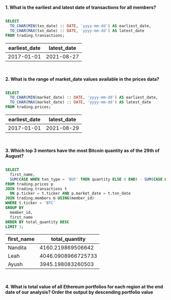 **1. What is the earliest and latest date of transactions for all members?**

````sql

SELECT
  TO_CHAR(MIN(txn_date) :: DATE, 'yyyy-mm-dd') AS earliest_date,
  TO_CHAR(MAX(txn_date) :: DATE, 'yyyy-mm-dd') AS latest_date
FROM trading.transactions;

 ````
 
| earliest_date | latest_date |
| ------------- | ----------- |
| 2017-01-01    | 2021-08-27  |

<br/>

**2. What is the range of market_date values available in the prices data?**

````sql

SELECT
  TO_CHAR(MIN(market_date) :: DATE, 'yyyy-mm-dd') AS earliest_date,
  TO_CHAR(MAX(market_date) :: DATE, 'yyyy-mm-dd') AS latest_date
FROM trading.prices;

````

| earliest_date | latest_date |
| ------------- | ----------- |
| 2017-01-01    | 2021-08-29  |

<br/>

**3. Which top 3 mentors have the most Bitcoin quantity as of the 29th of August?**

````sql

SELECT
  first_name,
  SUM(CASE WHEN txn_type = 'BUY' THEN quantity ELSE 0 END) - SUM(CASE WHEN txn_type = 'SELL' THEN quantity ELSE 0 END) AS total_quantity
FROM trading.prices p
JOIN trading.transactions t
  ON p.ticker = t.ticker AND p.market_date = t.txn_date
JOIN trading.members m USING(member_id)
WHERE t.ticker = 'BTC'
GROUP BY 
  member_id,
  first_name
ORDER BY total_quantity DESC
LIMIT 3;

````

| first_name | total_quantity     |
| ---------- | ------------------ |
| Nandita    | 4160.219869506642  |
| Leah       | 4046.0908966725733 |
| Ayush      | 3945.198083260503  |

<br/>

**4. What is total value of all Ethereum portfolios for each region at the end date of our analysis? Order the output by descending portfolio value**


